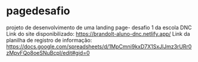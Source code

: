 # pagedesafio
projeto de desenvolvimento de uma landing page- desafio 1 da escola DNC
Link do site disponibilizado: https://brandolt-aluno-dnc.netlify.app/
Link da planilha de registro de informação: https://docs.google.com/spreadsheets/d/1MpCmni9kxD7X1SxJlJmz3rURr0zMpvFQo8oeSNuBcpI/edit#gid=0
